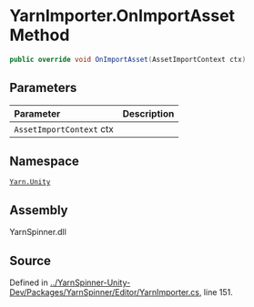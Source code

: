 <!-- This file was generated by a tool. Do not edit this file by hand. -->

# YarnImporter.OnImportAsset Method


```csharp
public override void OnImportAsset(AssetImportContext ctx)
```

## Parameters
|Parameter|Description|
|:---|:---|
|`AssetImportContext` ctx||


## Namespace
[`Yarn.Unity`](/api/csharp/yarn.unity/README.md)

## Assembly
YarnSpinner.dll

## Source
Defined in [../YarnSpinner-Unity-Dev/Packages/YarnSpinner/Editor/YarnImporter.cs](https://github.com/YarnSpinnerTool/YarnSpinner-Unity//blob/develop/Editor/YarnImporter.cs#L151), line 151.
